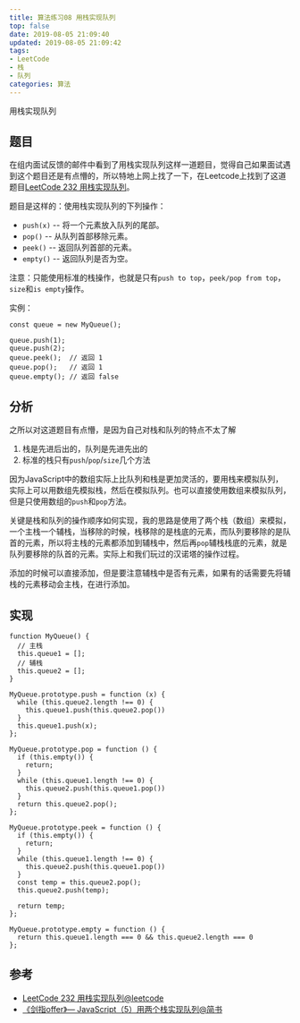 ```yaml
---
title: 算法练习08 用栈实现队列
top: false
date: 2019-08-05 21:09:40
updated: 2019-08-05 21:09:42
tags:
- LeetCode
- 栈
- 队列
categories: 算法
---
```


用栈实现队列

<!-- more -->

## 题目

在组内面试反馈的邮件中看到了用栈实现队列这样一道题目，觉得自己如果面试遇到这个题目还是有点懵的，所以特地上网上找了一下，在Leetcode上找到了这道题目[LeetCode 232 用栈实现队列](https://leetcode-cn.com/problems/implement-queue-using-stacks/)。

题目是这样的：使用栈实现队列的下列操作：

- `push(x)` -- 将一个元素放入队列的尾部。
- `pop()` -- 从队列首部移除元素。
- `peek()` -- 返回队列首部的元素。
- `empty()` -- 返回队列是否为空。

注意：只能使用标准的栈操作，也就是只有`push to top`，`peek/pop from top`， `size`和`is empty`操作。

实例：

```JS
const queue = new MyQueue();

queue.push(1);
queue.push(2);  
queue.peek();  // 返回 1
queue.pop();   // 返回 1
queue.empty(); // 返回 false
```

## 分析

之所以对这道题目有点懵，是因为自己对栈和队列的特点不太了解

1. 栈是先进后出的，队列是先进先出的
2. 标准的栈只有`push`/`pop`/`size`几个方法

因为JavaScript中的数组实际上比队列和栈是更加灵活的，要用栈来模拟队列，实际上可以用数组先模拟栈，然后在模拟队列。也可以直接使用数组来模拟队列，但是只使用数组的`push`和`pop`方法。

关键是栈和队列的操作顺序如何实现，我的思路是使用了两个栈（数组）来模拟，一个主栈一个辅栈，当移除的时候，栈移除的是栈底的元素，而队列要移除的是队首的元素，所以将主栈的元素都添加到辅栈中，然后再`pop`辅栈栈底的元素，就是队列要移除的队首的元素。实际上和我们玩过的汉诺塔的操作过程。

添加的时候可以直接添加，但是要注意辅栈中是否有元素，如果有的话需要先将辅栈的元素移动会主栈，在进行添加。

## 实现

```JS
function MyQueue() {
  // 主栈
  this.queue1 = [];
  // 辅栈
  this.queue2 = [];
}

MyQueue.prototype.push = function (x) {
  while (this.queue2.length !== 0) {
    this.queue1.push(this.queue2.pop())
  }
  this.queue1.push(x);
};

MyQueue.prototype.pop = function () {
  if (this.empty()) {
    return;
  }
  while (this.queue1.length !== 0) {
    this.queue2.push(this.queue1.pop())
  }
  return this.queue2.pop();
};

MyQueue.prototype.peek = function () {
  if (this.empty()) {
    return;
  }
  while (this.queue1.length !== 0) {
    this.queue2.push(this.queue1.pop())
  }
  const temp = this.queue2.pop();
  this.queue2.push(temp);

  return temp;
};

MyQueue.prototype.empty = function () {
  return this.queue1.length === 0 && this.queue2.length === 0
};
```

## 参考

- [LeetCode 232 用栈实现队列@leetcode](https://leetcode-cn.com/problems/implement-queue-using-stacks/)
- [《剑指offer》— JavaScript（5）用两个栈实现队列@简书](https://www.jianshu.com/p/9e99dbdbaf5e)
